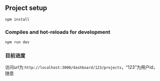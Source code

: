 ## Project setup

```bash
npm install
```

### Compiles and hot-reloads for development

```bash
npm run dev
```

### 目前进度

访问url为 `http://localhost:3000/dashboard/123/projects`，“123”为用户id，随意
